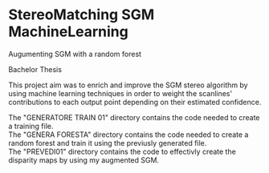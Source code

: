 # StereoMatching SGM MachineLearning
Augumenting SGM with a random forest

Bachelor Thesis

This project aim was to enrich and improve the SGM stereo algorithm by using machine learning techniques in order to weight the scanlines' contributions to each output point depending on their estimated confidence.</br>

The "GENERATORE TRAIN 01" directory contains the code needed to create a training file.</br>
The "GENERA FORESTA" directory contains the code needed to create a random forest and train it using the previusly generated file.</br>
The "PREVEDI01" directory contains the code to effectivly create the disparity maps by using my augmented SGM.
